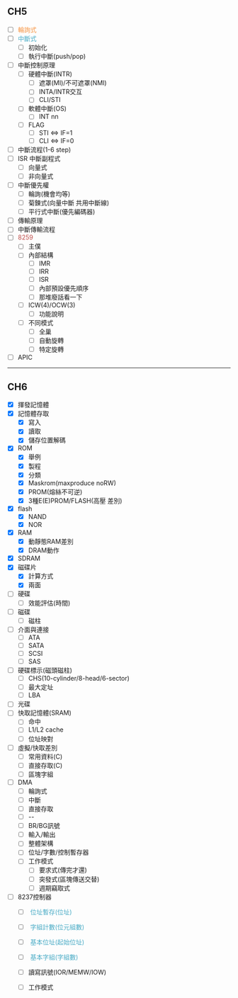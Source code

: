 ## CH5
- [ ] <font color="#f79646">輪詢式</font>
- [ ] <font color="#4bacc6">中斷式</font>
	- [ ] 初始化
	- [ ] 執行中斷(push/pop)
- [ ] 中斷控制原理
	- [ ] 硬體中斷(INTR)
		- [ ] 遮罩(MI)/不可遮罩(NMI)
		- [ ] INTA/INTR交互
		- [ ] CLI/STI
	- [ ] 軟體中斷(OS)
		- [ ] INT nn
	- [ ] FLAG
		- [ ] STI $\Leftrightarrow$ IF=1
		- [ ] CLI $\Leftrightarrow$ IF=0
- [ ] 中斷流程(1-6 step) 
- [ ] ISR 中斷副程式
	- [ ] 向量式
	- [ ] 非向量式
- [ ] 中斷優先權
	- [ ] 輪詢(機會均等)
	- [ ] 菊鍊式(向量中斷 共用中斷線)
	- [ ] 平行式中斷(優先編碼器)
- [ ] 傳輸原理
- [ ] 中斷傳輸流程
- [ ] <font color="#c0504d">8259</font>
	- [ ] 主僕
	- [ ] 內部結構
		- [ ] IMR
		- [ ] IRR
		- [ ] ISR
		- [ ] 內部預設優先順序
		- [ ] 那堆廢話看一下
	- [ ] ICW(4)/OCW(3)
		- [ ] 功能說明
	- [ ] 不同模式
		- [ ] 全巢
		- [ ] 自動旋轉
		- [ ] 特定旋轉
- [ ] APIC

---

## CH6
- [x] 揮發記憶體
- [x] 記憶體存取
	- [x] 寫入
	- [x] 讀取
	- [x] 儲存位置解碼
- [x] ROM
	- [x] 舉例
	- [x] 製程
	- [x] 分類
	- [x] Maskrom(maxproduce noRW)
	- [x] PROM(熔絲不可逆)
	- [x] 3種E(E)PROM/FLASH(高壓 差別)
- [x] flash
	- [x] NAND
	- [x] NOR
- [x] RAM
	- [x] 動靜態RAM差別
	- [x] DRAM動作
- [x] SDRAM
- [x] 磁碟片
	- [x] 計算方式
	- [x] 兩面
- [ ] 硬碟
	- [ ] 效能評估(時間)
- [ ] 磁碟
	- [ ] 磁柱
- [ ] 介面與連接
	- [ ] ATA
	- [ ] SATA
	- [ ] SCSI
	- [ ] SAS
- [ ] 硬碟標示(磁頭磁柱)
	- [ ] CHS(10-cylinder/8-head/6-sector)
	- [ ] 最大定址
	- [ ] LBA
- [ ] 光碟
- [ ] 快取記憶體(SRAM)
	- [ ] 命中 
	- [ ] L1/L2 cache
	- [ ] 位址映對
- [ ] 虛擬/快取差別
	- [ ] 常用資料(C)
	- [ ] 直接存取(C)
	- [ ] 區塊字組
- [ ] DMA
	- [ ] 輪詢式
	- [ ] 中斷
	- [ ] 直接存取
	- [ ] --
	- [ ] BR/BG訊號
	- [ ] 輸入/輸出
	- [ ] 整體架構
	- [ ] 位址/字數/控制暫存器
	- [ ] 工作模式
		- [ ] 要求式(傳完才還)
		- [ ] 突發式(區塊傳送交替)
		- [ ] 週期竊取式
- [ ] 8237控制器
	- [ ] <font color="#4bacc6"> 位址暫存(位址)</font>
	- [ ] <font color="#4bacc6">  字組計數(位元組數)</font>
	- [ ] <font color="#4bacc6">	基本位址(起始位址)</font>
	- [ ] <font color="#4bacc6">  基本字組(字組數)</font>
	- [ ] 讀寫訊號(IOR/MEMW/IOW)
	- [ ] 工作模式


